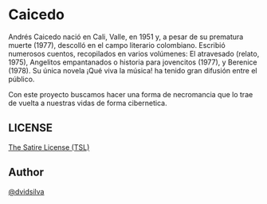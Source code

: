 # Caicedo

Andrés Caicedo nació en Cali, Valle, en 1951 y, a pesar de su prematura muerte
(1977), descolló en el campo literario colombiano. Escribió numerosos cuentos,
recopilados en varios volúmenes: El atravesado (relato, 1975), Angelitos
empantanados o historia para jovencitos (1977), y Berenice (1978). Su única
novela ¡Qué viva la música! ha tenido gran difusión entre el público.

Con este proyecto buscamos hacer una forma de necromancia que lo trae de vuelta
a nuestras vidas de forma cibernetica.

## LICENSE

[The Satire License (TSL)](./LICENSE)

## Author

[@dvidsilva](https://dvidsilva.com)
